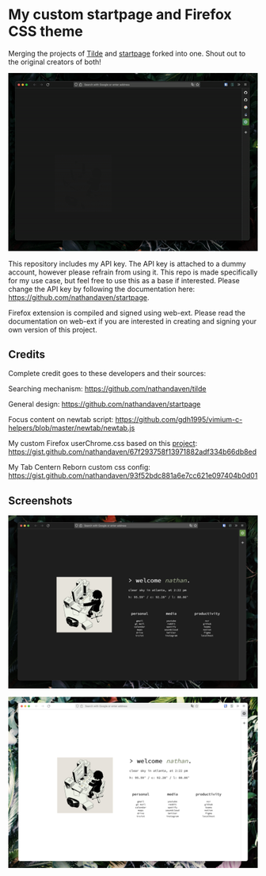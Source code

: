 # My custom startpage and Firefox CSS theme

Merging the projects of [Tilde](https://github.com/nathandaven/tilde) and [startpage](https://github.com/nathandaven/startpage) forked into one. Shout out to the original creators of both!

![startpage](preview.gif)

This repository includes my API key. The API key is attached to a dummy account, however please refrain from using it. This repo is made specifically for my use case, but feel free to use this as a base if interested. Please change the API key by following the documentation here: https://github.com/nathandaven/startpage.

Firefox extension is compiled and signed using web-ext. Please read the documentation on web-ext if you are interested in creating and signing your own version of this project.


## Credits

Complete credit goes to these developers and their sources:

Searching mechanism: 
https://github.com/nathandaven/tilde

General design:
https://github.com/nathandaven/startpage

Focus content on newtab script:
https://github.com/gdh1995/vimium-c-helpers/blob/master/newtab/newtab.js

My custom Firefox userChrome.css based on this [project](https://github.com/ranmaru22/firefox-vertical-tabs):  
https://gist.github.com/nathandaven/67f293758f13971882adf334b66db8ed

My Tab Centern Reborn custom css config: https://gist.github.com/nathandaven/93f52bdc881a6e7cc621e097404b0d01


## Screenshots

![startpage](dark-screenshot.png)

![startpage](light-screenshot.png)

